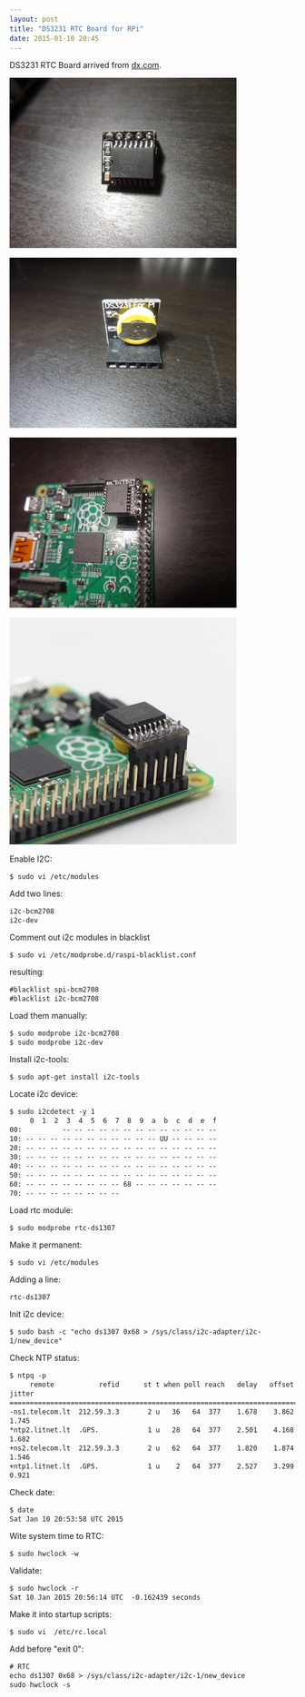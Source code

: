 ```yaml
---
layout: post
title: "DS3231 RTC Board for RPi"
date: 2015-01-10 20:45
---
```


DS3231 RTC Board arrived from [dx.com](http://www.dx.com/p/ds3231-raspberry-pi-rtc-board-real-time-clock-module-for-arduino-black-277258).

<p>
<a href="/img/DS3231_1.png">
<img src="/img/DS3231_1.png" width="400"/>
</a>
</p>

<p>
<a href="/img/DS3231_2.png">
<img src="/img/DS3231_2.png" width="400"/>
</a>
</p>

<p>
<a href="/img/DS3231_3.png">
<img src="/img/DS3231_3.png" width="400"/>
</a>
</p>

<p>
<a href="/img/DS3231_4.png">
<img src="/img/DS3231_4.png" width="400"/>
</a>
</p>

Enable I2C:

~~~
$ sudo vi /etc/modules
~~~

Add two lines:

~~~
i2c-bcm2708
i2c-dev
~~~

Comment out i2c modules in blacklist

~~~
$ sudo vi /etc/modprobe.d/raspi-blacklist.conf
~~~

resulting:

~~~
#blacklist spi-bcm2708
#blacklist i2c-bcm2708
~~~

Load them manually:

~~~
$ sudo modprobe i2c-bcm2708
$ sudo modprobe i2c-dev
~~~

Install i2c-tools:

~~~
$ sudo apt-get install i2c-tools
~~~

Locate i2c device:

~~~
$ sudo i2cdetect -y 1
     0  1  2  3  4  5  6  7  8  9  a  b  c  d  e  f
00:          -- -- -- -- -- -- -- -- -- -- -- -- --
10: -- -- -- -- -- -- -- -- -- -- -- UU -- -- -- --
20: -- -- -- -- -- -- -- -- -- -- -- -- -- -- -- --
30: -- -- -- -- -- -- -- -- -- -- -- -- -- -- -- --
40: -- -- -- -- -- -- -- -- -- -- -- -- -- -- -- --
50: -- -- -- -- -- -- -- -- -- -- -- -- -- -- -- --
60: -- -- -- -- -- -- -- -- 68 -- -- -- -- -- -- --
70: -- -- -- -- -- -- -- --
~~~

Load rtc module:

~~~
$ sudo modprobe rtc-ds1307
~~~

Make it permanent:

~~~
$ sudo vi /etc/modules
~~~

Adding a line:

~~~
rtc-ds1307
~~~

Init i2c device:

~~~
$ sudo bash -c "echo ds1307 0x68 > /sys/class/i2c-adapter/i2c-1/new_device"
~~~

Check NTP status:

~~~
$ ntpq -p
     remote           refid      st t when poll reach   delay   offset  jitter
==============================================================================
-ns1.telecom.lt  212.59.3.3       2 u   36   64  377    1.678    3.862   1.745
*ntp2.litnet.lt  .GPS.            1 u   28   64  377    2.501    4.168   1.682
+ns2.telecom.lt  212.59.3.3       2 u   62   64  377    1.820    1.874   1.546
+ntp1.litnet.lt  .GPS.            1 u    2   64  377    2.527    3.299   0.921
~~~

Check date:

~~~
$ date
Sat Jan 10 20:53:58 UTC 2015
~~~

Wite system time to RTC:

~~~
$ sudo hwclock -w
~~~

Validate:

~~~
$ sudo hwclock -r
Sat 10 Jan 2015 20:56:14 UTC  -0.162439 seconds
~~~

Make it into startup scripts:

~~~
$ sudo vi  /etc/rc.local
~~~

Add before "exit 0":

~~~
# RTC
echo ds1307 0x68 > /sys/class/i2c-adapter/i2c-1/new_device
sudo hwclock -s
~~~
